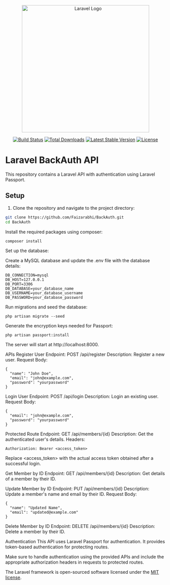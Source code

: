 <p align="center"><a href="https://laravel.com" target="_blank"><img src="https://raw.githubusercontent.com/laravel/art/master/logo-lockup/5%20SVG/2%20CMYK/1%20Full%20Color/laravel-logolockup-cmyk-red.svg" width="400" alt="Laravel Logo"></a></p>

<p align="center">
<a href="https://github.com/laravel/framework/actions"><img src="https://github.com/laravel/framework/workflows/tests/badge.svg" alt="Build Status"></a>
<a href="https://packagist.org/packages/laravel/framework"><img src="https://img.shields.io/packagist/dt/laravel/framework" alt="Total Downloads"></a>
<a href="https://packagist.org/packages/laravel/framework"><img src="https://img.shields.io/packagist/v/laravel/framework" alt="Latest Stable Version"></a>
<a href="https://packagist.org/packages/laravel/framework"><img src="https://img.shields.io/packagist/l/laravel/framework" alt="License"></a>
</p>

# Laravel BackAuth API

This repository contains a Laravel API with authentication using Laravel Passport.

## Setup

1. Clone the repository and navigate to the project directory:

```bash
git clone https://github.com/Faizarabhi/BackAuth.git
cd BackAuth
```

Install the required packages using composer:

```
composer install
```

Set up the database:

Create a MySQL database and update the .env file with the database details:

```
DB_CONNECTION=mysql
DB_HOST=127.0.0.1
DB_PORT=3306
DB_DATABASE=your_database_name
DB_USERNAME=your_database_username
DB_PASSWORD=your_database_password

```

Run migrations and seed the database:

```
php artisan migrate --seed

```

Generate the encryption keys needed for Passport:

```
php artisan passport:install
```

The server will start at http://localhost:8000.


APIs
Register User
Endpoint: POST /api/register
Description: Register a new user.
Request Body:

```
{
  "name": "John Doe",
  "email": "john@example.com",
  "password": "yourpassword"
}
```

Login User
Endpoint: POST /api/login
Description: Login an existing user.
Request Body:

```
{
  "email": "john@example.com",
  "password": "yourpassword"
}

```

Protected Route
Endpoint: GET /api/members/{id}
Description: Get the authenticated user's details.
Headers:

```
Authorization: Bearer <access_token>

```
Replace <access_token> with the actual access token obtained after a successful login.


Get Member by ID
Endpoint: GET /api/members/{id}
Description: Get details of a member by their ID.


Update Member by ID
Endpoint: PUT /api/members/{id}
Description: Update a member's name and email by their ID.
Request Body:
```
{
  "name": "Updated Name",
  "email": "updated@example.com"
}
```

Delete Member by ID
Endpoint: DELETE /api/members/{id}
Description: Delete a member by their ID.


Authentication
This API uses Laravel Passport for authentication. It provides token-based authentication for protecting routes.

Make sure to handle authentication using the provided APIs and include the appropriate authorization headers in requests to protected routes.






The Laravel framework is open-sourced software licensed under the [MIT license](https://opensource.org/licenses/MIT).
